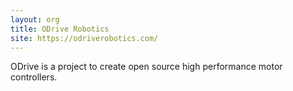 ```yaml
---
layout: org
title: ODrive Robotics
site: https://odriverobotics.com/
---
```

ODrive is a project to create open source high performance motor controllers.